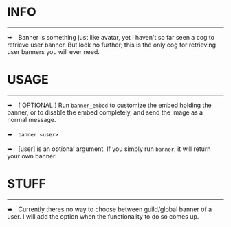 # INFO
---
➥ Banner is something just like avatar, yet i haven't so far seen a cog to retrieve user banner. But look no further; this is the only cog for retrieving user banners you will ever need.

# USAGE
---
➥ [ OPTIONAL ] Run `banner_embed` to customize the embed holding the banner, or to disable the embed completely, and send the image as a normal message.
<br/> <br/>
➥ `banner <user>`
<br/> <br/>
➥ [user] is an optional argument. If you simply run `banner`, it will return your own banner.

# STUFF
---
➥ Currently theres no way to choose between guild/global banner of a user. I will add the option when the functionality to do so comes up.